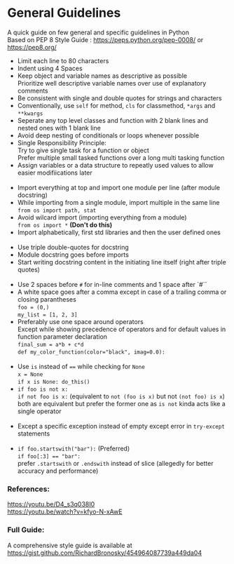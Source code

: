 # General Guidelines
A quick guide on few general and specific guidelines in Python   
Based on PEP 8 Style Guide : https://peps.python.org/pep-0008/ or https://pep8.org/

* Limit each line to 80 characters
* Indent using 4 Spaces
* Keep object and variable names as descriptive as possible   
  Prioritize well descriptive variable names over use of explanatory comments
* Be consistent with single and double quotes for strings and characters
* Conventionally, use `self` for method, `cls` for classmethod, `*args` and `**kwargs`
* Seperate any top level classes and function with 2 blank lines and nested ones with 1 blank line
* Avoid deep nesting of conditionals or loops whenever possible
* Single Responsibility Principle:   
  Try to give single task for a function or object   
  Prefer multiple small tasked functions over a long multi tasking function
* Assign variables or a data structure to repeatly used values to allow easier modifiications later   
  <br>
* Import everything at top and import one module per line (after module docstring)
* While importing from a single module, import multiple in the same line  
  `from os import path, stat`
* Avoid wilcard import (importing everything from a module)  
  `from os import *` **(Don't do this)**
* Import alphabetically, first std libraries and then the user defined ones  
  <br>
* Use triple double-quotes for docstring
* Module docstring goes before imports
* Start writing docstring content in the initiating line itself (right after triple quotes)  
  <br>
* Use 2 spaces before `#` for in-line comments and 1 space after `#``
* A white space goes after a comma except in case of a trailing comma or closing parantheses   
  `foo = (0,)`  
  `my_list = [1, 2, 3]`
* Preferably use one space around operators  
  Except while showing precedence of operators and for default values in function parameter declaration  
  `final_sum = a*b + c*d`  
  `def my_color_function(color="black", imag=0.0):`   
  <br>
* Use `is` instead of `==` while checking for `None`  
  `x = None`  
  `if x is None: do_this()`
* `if foo is not x:`  
  `if not foo is x:` (equivalent to `not (foo is x)` but not `(not foo) is x`)  
  both are equivalent but prefer the former one as `is not` kinda acts like a single operator  
  <br>
* Except a specific exception instead of empty except error in `try-except` statements  
  <br>
* `if foo.startswith("bar"):`  (Preferred)  
  `if foo[:3] == "bar":`  
  prefer `.startswith` or `.endswith` instead of slice (allegedly for better accuracy and performance)  

### References:
https://youtu.be/D4_s3q038I0   
https://youtu.be/watch?v=kfyo-N-xAwE

### Full Guide:
A comprehensive style guide is available at https://gist.github.com/RichardBronosky/454964087739a449da04
